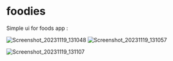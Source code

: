 # foodies

Simple ui for foods app :


![Screenshot_20231119_131048](https://github.com/Gaith-Kozali/foodies/assets/142360873/dfe11603-23d0-4af6-938b-f61e499be58a)
![Screenshot_20231119_131057](https://github.com/Gaith-Kozali/foodies/assets/142360873/93cf3779-9159-4abb-b592-609c2091c4af)





![Screenshot_20231119_131107](https://github.com/Gaith-Kozali/foodies/assets/142360873/0c7571ea-2a29-4f6f-aec2-a44e636d7786)
